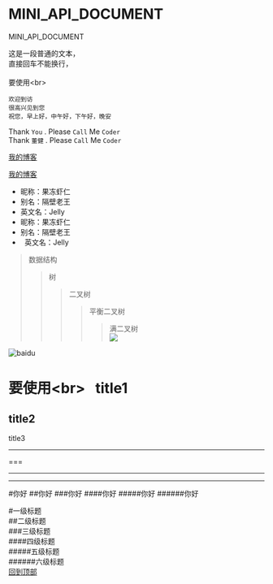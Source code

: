 # MINI_API_DOCUMENT
MINI_API_DOCUMENT

这是一段普通的文本，  
直接回车不能换行，<br>  
要使用\<br>

    欢迎到访  
    很高兴见到您  
    祝您，早上好，中午好，下午好，晚安  
    
    
Thank `You` . Please `Call` Me `Coder`<br>
Thank `董健` . Please `Call` Me `Coder`


[我的博客](http://blog.csdn.net/guodongxiaren)  

[我的博客](http://blog.csdn.net/guodongxiaren "悬停显示")  

* 昵称：果冻虾仁  
* 别名：隔壁老王  
* 英文名：Jelly  <br>
* 昵称：果冻虾仁  
*   别名：隔壁老王  
*   英文名：Jelly  <br>
>数据结构  
>>树  
>>>二叉树  
>>>>平衡二叉树  
>>>>>满二叉树<br>
![](http://www.baidu.com/img/bdlogo.gif)  

![baidu](http://www.baidu.com/img/bdlogo.gif "百度logo")  

要使用\<br>  
title1
========

title2
---------

title3
__________


===


----



_____


#你好
##你好
###你好
####你好
#####你好
######你好

#一级标题  
##二级标题  
###三级标题  
####四级标题  
#####五级标题  
######六级标题 <br>
[回到顶部](#MINI_API_DOCUMENT)	
